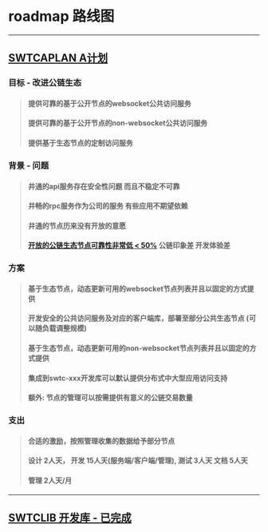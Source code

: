 # roadmap 路线图

---

## [SWTCAPLAN A计划](https://github.com/swtcca/aplan)

### 目标 - 改进公链生态
> #### 提供可靠的基于公开节点的websocket公共访问服务
> #### 提供可靠的基于公开节点的non-websocket公共访问服务
> #### 提供基于生态节点的定制访问服务

### 背景 - 问题
> #### 井通的api服务存在安全性问题 而且不稳定不可靠
> #### 井畅的rpc服务作为公司的服务 有些应用不期望依赖
> #### 井通的节点历来没有开放的意愿
> #### [开放的公链生态节点可靠性非常低 < 50%](http://www.swtcdocs.org/zh_CN/latest/wiki/node/) 公链印象差 开发体验差

### 方案
> #### 基于生态节点，动态更新可用的websocket节点列表并且以固定的方式提供
> #### 开发安全的公共访问服务及对应的客户端库，部署至部分公共生态节点 (可以随负载调整规模)
> #### 基于生态节点，动态更新可用的non-websocket节点列表并且以固定的方式提供
> #### 集成到swtc-xxx开发库可以默认提供分布式中大型应用访问支持
> #### 额外: 节点的管理可以按需提供有意义的公链交易数量

### 支出
> #### 合适的激励，按照管理收集的数据给予部分节点
> #### 设计 2人天， 开发 15人天(服务端/客户端/管理), 测试 3人天 文档 5人天
> #### 管理 2人天/月

---

## [SWTCLIB 开发库 - 已完成](swtclib)

